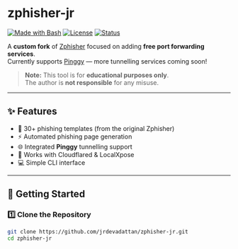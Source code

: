 # zphisher-jr

[![Made with Bash](https://img.shields.io/badge/Made%20with-Bash-blue.svg)](https://www.gnu.org/software/bash/)
[![License](https://img.shields.io/badge/License-MIT-green.svg)](LICENSE)
[![Status](https://img.shields.io/badge/Status-Work%20in%20Progress-yellow.svg)](#)

A **custom fork** of [Zphisher](https://github.com/htr-tech/zphisher) focused on adding **free port forwarding services**.  
Currently supports [Pinggy](https://pinggy.io/) — more tunnelling services coming soon!

> **Note:** This tool is for **educational purposes only**.  
> The author is **not responsible** for any misuse.

---

## ✨ Features

- 🎯 30+ phishing templates (from the original Zphisher)
- ⚡ Automated phishing page generation
- 🌐 Integrated **Pinggy** tunnelling support
- 🔄 Works with Cloudflared & LocalXpose
- 💻 Simple CLI interface

---

## 🚀 Getting Started

### 1️⃣ Clone the Repository
```bash
git clone https://github.com/jrdevadattan/zphisher-jr.git
cd zphisher-jr
